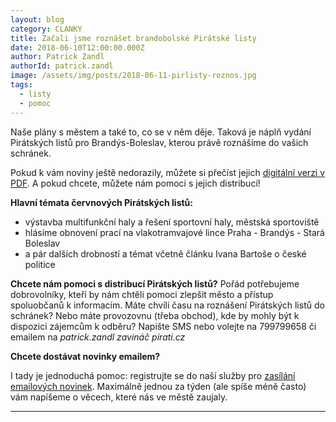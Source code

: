 ```yaml
---
layout: blog
category: CLANKY
title: Začali jsme roznášet brandobolské Pirátské listy
date: 2018-06-10T12:00:00.000Z
author: Patrick Zandl
authorId: patrick.zandl
image: /assets/img/posts/2018-06-11-pirlisty-roznos.jpg
tags:
  - listy
  - pomoc
---
```

Naše plány s městem a také to, co se v něm děje. Taková je náplň vydání Pirátských listů pro Brandýs-Boleslav, kterou právě roznášíme do vašich schránek.

Pokud k vám noviny ještě nedorazily, můžete si přečíst jejich [digitální verzi v PDF][pirlisty]. A pokud chcete, můžete nám pomoci s jejich distribucí!

**Hlavní témata červnových Pirátských listů:**
- výstavba multifunkční haly a řešení sportovní haly, městská sportoviště
- hlásíme obnovení prací na vlakotramvajové lince Praha - Brandýs - Stará Boleslav
- a pár dalších drobností a témat včetně článku Ivana Bartoše o české politice

**Chcete nám pomoci s distribucí Pirátských listů?**
Pořád potřebujeme dobrovolníky, kteří by nám chtěli pomoci zlepšit město a přístup spoluobčanů k informacím. Máte chvíli času na roznášení Pirátských listů do schránek? Nebo máte provozovnu (třeba obchod), kde by mohly být k dispozici zájemcům k odběru? Napište SMS nebo volejte na 799799658 či emailem na *patrick.zandl zavináč pirati.cz*

**Chcete dostávat novinky emailem?**

I tady je jednoduchá pomoc: registrujte se do naší služby pro [zasílání emailových novinek][newsletter]. Maximálně jednou za týden (ale spíše méně často) vám napíšeme o věcech, které nás ve městě zaujaly.

[pirlisty]: [http://www.piratisestanem.cz/assets/img/download/PirListy-Brandys-Boleslav_1.pdf]
[newsletter]: [https://piratisestanem.us14.list-manage.com/subscribe/post?u=2c0d68ca4eed389b86ffeccc0&id=30ee6a8841]
- - -
